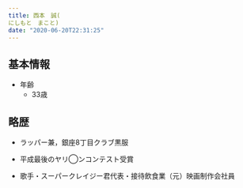 ```yaml
---
title: 西本　誠(
にしもと　まこと)
date: "2020-06-20T22:31:25"
---
```


## 基本情報
* 年齢
  * 33歳

## 略歴

* ラッパー兼，銀座8丁目クラブ黒服

* 平成最後のヤリ◯ンコンテスト受賞

* 歌手・スーパークレイジー君代表・接待飲食業（元）映画制作会社員

